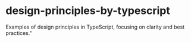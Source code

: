 # design-principles-by-typescript
Examples of design principles in TypeScript, focusing on clarity and best practices."
